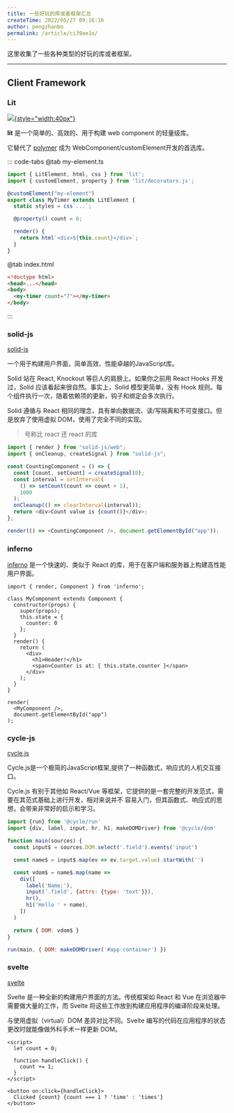 ```yaml
---
title: 一些好玩的库或者框架汇总
createTime: 2022/05/27 09:16:16
author: pengzhanbo
permalink: /article/ci39ae1o/
---
```


这里收集了一些各种类型的好玩的库或者框架。

<!-- more -->

----

## Client Framework

### Lit

[![](https://lit.dev/images/logo.svg){style="width:40px"}](https://lit.dev/)

**lit** 是一个简单的、高效的、用于构建 web component 的轻量级库。

它替代了 [polymer](https://github.com/Polymer/polymer) 成为 WebComponent/customElement开发的首选库。

::: code-tabs
@tab my-element.ts
```ts
import { LitElement, html, css } from 'lit';
import { customElement, property } from 'lit/decorators.js';

@customElement("my-element")
export class MyTimer extends LitElement {
  static styles = css`...`;

  @property() count = 0;

  render() {
    return html`<div>${this.count}</div>`;
  }
}
```
@tab index.html
```html
<!doctype html>
<head>...</head>
<body>
  <my-timer count="7"></my-timer>
</body>
```
:::


### solid-js

[solid-js](https://www.solidjs.com/)

一个用于构建用户界面，简单高效、性能卓越的JavaScript库。

Solid 站在 React, Knockout 等巨人的肩膀上。如果你之前用 React Hooks 开发过，Solid 应该看起来很自然。事实上，Solid 模型更简单，没有 Hook 规则。每个组件执行一次，随着依赖项的更新，钩子和绑定会多次执行。

Solid 遵循与 React 相同的理念，具有单向数据流、读/写隔离和不可变接口。但是放弃了使用虚拟 DOM，使用了完全不同的实现。

> 号称比 react 还 react 的库

```ts
import { render } from "solid-js/web";
import { onCleanup, createSignal } from "solid-js";

const CountingComponent = () => {
  const [count, setCount] = createSignal(0);
  const interval = setInterval(
    () => setCount(count => count + 1),
    1000
  );
  onCleanup(() => clearInterval(interval));
  return <div>Count value is {count()}</div>;
};

render(() => <CountingComponent />, document.getElementById("app"));
```

### inferno

[inferno](https://www.infernojs.org/) 是一个快速的、类似于 React 的库，用于在客户端和服务器上构建高性能用户界面。

```tsx
import { render, Component } from 'inferno';

class MyComponent extends Component {
  constructor(props) {
    super(props);
    this.state = {
      counter: 0
    };
  }
  render() {
    return (
      <div>
        <h1>Header!</h1>
        <span>Counter is at: { this.state.counter }</span>
      </div>
    );
  }
}

render(
  <MyComponent />,
  document.getElementById("app")
);
```

### cycle-js

[cycle.js](https://cycle.js.org/)

Cycle.js是一个极简的JavaScript框架,提供了一种函数式，响应式的人机交互接口。

Cycle.js 有别于其他如 React/Vue 等框架，它提供的是一套完整的开发范式，需要在其范式基础上进行开发，相对来说并不
容易入门，但其函数式、响应式的思想，会带来非常好的启示和学习。

```js
import {run} from '@cycle/run'
import {div, label, input, hr, h1, makeDOMDriver} from '@cycle/dom'

function main(sources) {
  const input$ = sources.DOM.select('.field').events('input')

  const name$ = input$.map(ev => ev.target.value).startWith('')

  const vdom$ = name$.map(name =>
    div([
      label('Name:'),
      input('.field', {attrs: {type: 'text'}}),
      hr(),
      h1('Hello ' + name),
    ])
  )

  return { DOM: vdom$ }
}

run(main, { DOM: makeDOMDriver('#app-container') })
```


### svelte

[svelte](https://svelte.dev/)

Svelte 是一种全新的构建用户界面的方法。传统框架如 React 和 Vue 在浏览器中需要做大量的工作，而 Svelte 将这些工作放到构建应用程序的编译阶段来处理。

与使用虚拟（virtual）DOM 差异对比不同。Svelte 编写的代码在应用程序的状态更改时就能像做外科手术一样更新 DOM。

```svelte
<script>
  let count = 0;

  function handleClick() {
    count += 1;
  }
</script>

<button on:click={handleClick}>
  Clicked {count} {count === 1 ? 'time' : 'times'}
</button>
```
